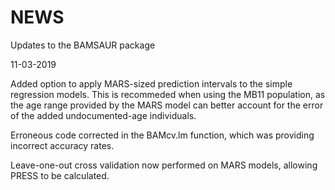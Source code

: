 # NEWS

Updates to the BAMSAUR package

11-03-2019

Added option to apply MARS-sized prediction intervals to the simple regression models. This is recommeded when using the MB11 population, as the age range provided by the MARS model can better account for the error of the added undocumented-age individuals.

Erroneous code corrected in the BAMcv.lm function, which was providing incorrect accuracy rates.

Leave-one-out cross validation now performed on MARS models, allowing PRESS to be calculated.
